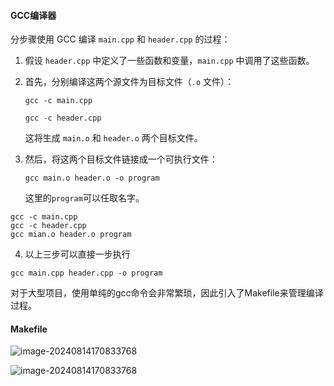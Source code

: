 #### GCC编译器

分步骤使用 GCC 编译 `main.cpp` 和 `header.cpp` 的过程：

1. 假设 `header.cpp` 中定义了一些函数和变量，`main.cpp` 中调用了这些函数。

2. 首先，分别编译这两个源文件为目标文件（`.o` 文件）：

   `gcc -c main.cpp`

   `gcc -c header.cpp`

   这将生成 `main.o` 和 `header.o` 两个目标文件。

3. 然后，将这两个目标文件链接成一个可执行文件：

   `gcc main.o header.o -o program`

   这里的`program`可以任取名字。

```shell
gcc -c main.cpp
gcc -c header.cpp
gcc mian.o header.o program
```

4. 以上三步可以直接一步执行

```shell
gcc main.cpp header.cpp -o program
```

对于大型项目，使用单纯的gcc命令会非常繁琐，因此引入了Makefile来管理编译过程。

#### Makefile



![image-20240814170833768](/home/bhhh/snap/typora/90/.config/Typora/typora-user-images/image-20240814170833768.png)

![image-20240814170833768](/home/bhhh/snap/typora/90/.config/Typora/typora-user-images/image-20240814170833768.png)